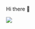 Hi there 👋

<img src="https://github-readme-stats.vercel.app/api?username=rjsajee&&show_icons=true&title_color=ffffff&icon_color=bb2acf&text_color=daf7dc&bg_color=151515">

